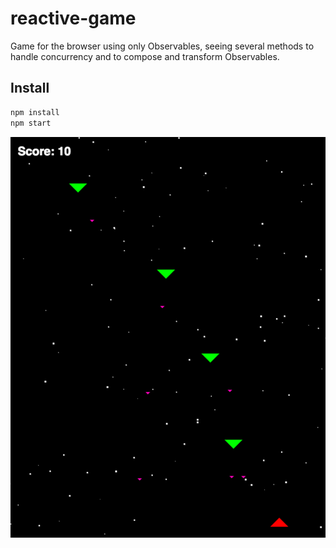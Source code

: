 # reactive-game

Game for the browser using only Observables, seeing several methods to handle concurrency and to compose and transform Observables.

## Install

```bash
npm install
npm start
```

![Screenshot](screenshot.png)